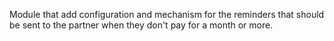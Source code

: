 Module that add configuration and mechanism for the reminders that
should be sent to the partner when they don't pay for a month or more.

